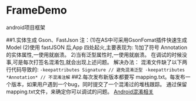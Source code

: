 # FrameDemo
android项目框架


##1.实体生成
Gson、FastJson
注：(1)在AS中可采用GsonFomat插件快速生成Model
    (2)使用 fastJSON 后,App 四处起火,主要表现为: 
      1)加了符号 Annotation 的实体属性,一使用就崩溃。 
      2)当有泛型属性时,一使用就崩溃。
    在调试的时候没事,可是每次打签名混淆包,就会出现上述问题。
    解决办法：
    混淆文件缺了以下两行代码导致的:
    ```
    -keepattributes Signature // 避免混淆泛型
    -keepattributes *Annotation* // 不混淆注解
    ```
##2.每次发布新版本都要写 mapping.txt。每发布一个版本，如果用户遇到一个bug，同时提交了一个混淆过的堆栈跟踪。 通过保留mapping.txt文件，来确定你可以调试的问题。
[Android混淆相关](http://www.jianshu.com/p/6a9247829b92)
